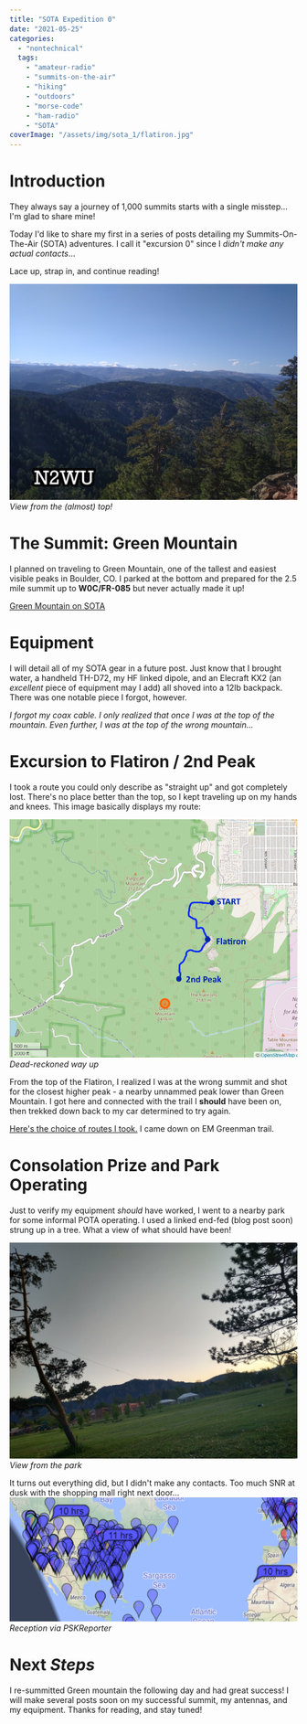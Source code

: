 ```yaml
---
title: "SOTA Expedition 0"
date: "2021-05-25"
categories:
  - "nontechnical"
  tags:
    - "amateur-radio"
    - "summits-on-the-air"
    - "hiking"
    - "outdoors"
    - "morse-code"
    - "ham-radio"
    - "SOTA"
coverImage: "/assets/img/sota_1/flatiron.jpg"
---
```

# Introduction

They always say a journey of 1,000 summits starts with a single misstep... I'm glad to share mine!

Today I'd like to share my first in a series of posts detailing my Summits-On-The-Air (SOTA) adventures. I call it "excursion 0" since I _didn't make any actual contacts_...

Lace up, strap in, and continue reading!

![Title Image](/assets/img/sota_1/flatiron.jpg)
_View from the (almost) top!_

# The Summit: Green Mountain

I planned on traveling to Green Mountain, one of the tallest and easiest visible peaks in Boulder, CO. I parked at the bottom and prepared for the 2.5 mile summit up to **W0C/FR-085** but never actually made it up!

[Green Mountain on SOTA](https://summits.sota.org.uk/summit/W0C/FR-085)

# Equipment

I will detail all of my SOTA gear in a future post. Just know that I brought water, a handheld TH-D72, my HF linked dipole, and an Elecraft KX2 (an _excellent_ piece of equipment may I add) all shoved into a 12lb backpack. There was one notable piece I forgot, however.

_I forgot my coax cable. I only realized that once I was at the top of the mountain. Even further, I was at the top of the wrong mountain..._

# Excursion to Flatiron / 2nd Peak

I took a route you could only describe as "straight up" and got completely lost. There's no place better than the top, so I kept traveling up on my hands and knees. This image basically displays my route:

![Route](/assets/img/sota_1/route.png)
_Dead-reckoned way up_

From the top of the Flatiron, I realized I was at the wrong summit and shot for the closest higher peak - a nearby unnammed peak lower than Green Mountain. I got here and connected with the trail I **should** have been on, then trekked down back to my car determined to try again.

[Here's the choice of routes I took.](https://yourboulder.com/hike-boulder-green-mountain-summit/) I came down on EM Greenman trail.

# Consolation Prize and Park Operating

Just to verify my equipment _should_ have worked, I went to a nearby park for some informal POTA operating. I used a linked end-fed (blog post soon) strung up in a tree. What a view of what should have been!

![Park](/assets/img/sota_1/fieldex.jpg)
_View from the park_

It turns out everything did, but I didn't make any contacts. Too much SNR at dusk with the shopping mall right next door...
![PSK](/assets/img/sota_1/psk.png)
_Reception via PSKReporter_

# Next _Steps_

I re-summitted Green mountain the following day and had great success! I will make several posts soon on my successful summit, my antennas, and my equipment. Thanks for reading, and stay tuned!

